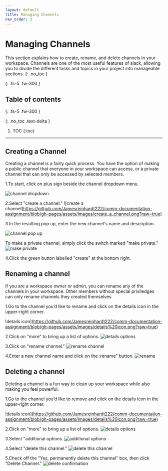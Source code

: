 ```yaml
---
layout: default
title: Managing Channels
nav_order: 3
---
```


# Managing Channels

This section explains how to create, rename, and delete channels in your workspace.  Channels are one of the most useful features of slack, allowing you to divide the different tasks and topics in your project into manageable sections.
{: .no_toc }


{: .fs-5 .fw-300 }

## Table of contents
{: .fs-5 .fw-300 }

{: .no_toc .text-delta }

1. TOC
{:toc}

---

## Creating a Channel
Creating a channel is a fairly quick process.  You have the option of making a public channel that everyone in your workspace can access, or a private channel that can only be accessed by selected members.

1.To start, click on plus sign beside the channel dropdown menu.

![channel dropdown](https://github.com/Jamesreinhardt222/comm-documentation-assignment/blob/gh-pages/assets/images/channel_dropdown.png?raw=true)

2.Select "create a channel."
![create a channel]https://github.com/Jamesreinhardt222/comm-documentation-assignment/blob/gh-pages/assets/images/create_a_channel.png?raw=true)

3.In the resulting pop up, enter the new channel's name and description.

![channel pop up](https://github.com/Jamesreinhardt222/comm-documentation-assignment/blob/gh-pages/assets/images/create_a_channe_pop_up.png?raw=true)

To make a private channel, simply click the switch marked "make private."
![make private](https://github.com/Jamesreinhardt222/comm-documentation-assignment/blob/gh-pages/assets/images/create_a_private_channel.png)

4.Click the green button labelled "create" at the bottom right.


## Renaming a channel
If you are a workspace owner or admin, you can rename any of the channels in your workspace.  Other members without special priviledges can only rename channels they created themselves

1.Go to the channel you’d like to rename and click on the details icon in the upper-right corner.

!details icon](https://github.com/Jamesreinhardt222/comm-documentation-assignment/blob/gh-pages/assets/images/details%20icon.png?raw=true)

2.Click on "more" to bring up a list of options.
![details options](https://github.com/Jamesreinhardt222/comm-documentation-assignment/blob/gh-pages/assets/images/details_options.png?raw=true)

3.Click on "rename channel."
![rename channel](https://github.com/Jamesreinhardt222/comm-documentation-assignment/blob/gh-pages/assets/images/more_options.png?raw=true)

4.Enter a new channel name and click on the :rename" button.
![rename](https://github.com/Jamesreinhardt222/comm-documentation-assignment/blob/gh-pages/assets/images/rename.png?raw=true)

## Deleting a channel
Deleting a channel is a fun way to clean up your workspace while also making you feel powerful.

1.Go to the channel you’d like to remove and click on the details icon in the upper-right corner.

!details icon](https://github.com/Jamesreinhardt222/comm-documentation-assignment/blob/gh-pages/assets/images/details%20icon.png?raw=true)

2.Click on "more" to bring up a list of options.
![details options](https://github.com/Jamesreinhardt222/comm-documentation-assignment/blob/gh-pages/assets/images/details_options.png?raw=true)

3.Select "additional options.
![additional options](https://github.com/Jamesreinhardt222/comm-documentation-assignment/blob/gh-pages/assets/images/additional_options.png?raw=true)

4.Select "delete this channel."
![delete this channel](https://github.com/Jamesreinhardt222/comm-documentation-assignment/blob/gh-pages/assets/images/additional_options2.png?raw=true)

5.Check off the "Yes, permanently delete this channel" box, then click "Delete Channel." 
![delete confirmation](https://github.com/Jamesreinhardt222/comm-documentation-assignment/blob/gh-pages/assets/images/deletion_confirmation.png?raw=true)

```
